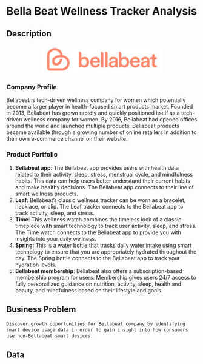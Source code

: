 # Bella Beat Wellness Tracker Analysis

## Description

<p align="center">
  <img src="./img/bellabeat-logo.png" alt="Bellabeat Logo">
</p>

### Company Profile 

Bellabeat is tech-driven wellness company for women which potentially become a larger player in health-focused smart products market. 
Founded in 2013, Bellabeat has grown rapidly and quickly positioned itself as a tech-driven wellness company for women. 
By 2016, Bellabeat had opened offices around the world and launched multiple products. 
Bellabeat products became available through a growing number of online retailers in addition to their own e-commerce channel on their website.

### Product Portfolio

1. **Bellabeat app**: The Bellabeat app provides users with health data related to their activity, sleep, stress, menstrual cycle, and mindfulness habits. 
	This data can help users better understand their current habits and make healthy decisions. 
	The Bellabeat app connects to their line of smart wellness products.
2. **Leaf**: Bellabeat’s classic wellness tracker can be worn as a bracelet, necklace, or clip. The Leaf tracker connects to the Bellabeat app to track activity, sleep, and stress.
3. **Time**: This wellness watch combines the timeless look of a classic timepiece with smart technology to track user activity, sleep, and stress.
	The Time watch connects to the Bellabeat app to provide you with insights into your daily wellness.
4. **Spring**: This is a water bottle that tracks daily water intake using smart technology to ensure that you are appropriately hydrated throughout the day. 
	The Spring bottle connects to the Bellabeat app to track your hydration levels.
5. **Bellabeat membership**: Bellabeat also offers a subscription-based membership program for users. Membership gives users 24/7 access to fully 
	personalized guidance on nutrition, activity, sleep, health and beauty, and mindfulness based on their lifestyle and goals.


## Business Problem

```
Discover growth opportunities for Bellabeat company by identifying smart device usage data in order to gain insight into how consumers use non-Bellabeat smart devices.
```

## Data
